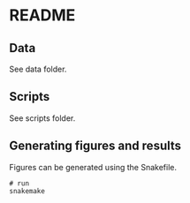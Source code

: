 # README

## Data
See data folder.

## Scripts
See scripts folder.

## Generating figures and results
Figures can be generated using the Snakefile.

```
# run
snakemake
```
